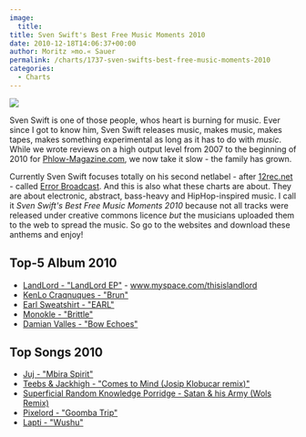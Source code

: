 ```yaml
---
image:
  title: 
title: Sven Swift's Best Free Music Moments 2010
date: 2010-12-18T14:06:37+00:00
author: Moritz »mo.« Sauer
permalink: /charts/1737-sven-swifts-best-free-music-moments-2010
categories:
  - Charts
---
```

<div class="grid_8">
  <p>
    <img src="http://www.phlow.es/wp-content/uploads/cassette_sven_swift.jpg"
  </p>
</div>

<div class="grid_8">
  <p>
    Sven Swift is one of those people, whos heart is burning for music. Ever since I got to know him, Sven Swift releases music, makes music, makes tapes, makes something experimental as long as it has to do with <em>music</em>. While we wrote reviews on a high output level from 2007 to the beginning of 2010 for <a href="http://Phlow-Magazine.com">Phlow-Magazine.com</a>, we now take it slow - the family has grown.
  </p>
  
  <p>
    Currently Sven Swift focuses totally on his second netlabel - after <a href="http://12rec.net">12rec.net</a> - called <a href="http://error-broadcast.com/">Error Broadcast</a>. And this is also what these charts are about. They are about electronic, abstract, bass-heavy and HipHop-inspired music. I call it <em>Sven Swift's Best Free Music Moments 2010</em> because not all tracks were released under creative commons licence <em>but</em> the musicians uploaded them to the web to spread the music. So go to the websites and download these anthems and enjoy!
  </p>
</div>

<div class="clear">
</div>

<div class="grid_8">
  <h2>
    Top-5 Album 2010
  </h2>
  
  <ul>
    <li>
      <a href="http://mediafire.com/?kqcysnbhs2wb1b9">LandLord - "LandLord EP"</a> - <a href="http://www.myspace.com/thisislandlord">www.myspace.com/thisislandlord</a>
    </li>
    <li>
      <a href="http://kenlocraqnuques.bandcamp.com/album/brun">KenLo Craqnuques - "Brun"</a>
    </li>
    <li>
      <a href="http://oddfuture.tumblr.com/earl">Earl Sweatshirt - "EARL"</a>
    </li>
    <li>
      <a href="http://passagemusic.net/index.php?id=40">Monokle - "Brittle"</a>
    </li>
    <li>
      <a href="http://restingbell.net/releases/rb081-bow-echoes">Damian Valles - "Bow Echoes"</a>
    </li>
  </ul>
</div>

<div class="grid_8">
  <h2>
    Top Songs 2010
  </h2>
  
  <ul>
    <li>
      <a href="http://huhwhatwhere.bandcamp.com/track/mbira-spirit">Juj - "Mbira Spirit"</a>
    </li>
    <li>
      <a href="http://shop.svetlanaindustries.com/track/comes-to-mind-josip-klobu-ar-remix">Teebs & Jackhigh - "Comes to Mind (Josip Klobucar remix)"</a>
    </li>
    <li>
      <a href="http://soundcloud.com/srkp/satan-and-his-army-wols-remix">Superficial Random Knowledge Porridge - Satan & his Army (Wols Remix)</a>
    </li>
    <li>
      <a href="http://youllsoonknow.us/post/1134948619/pixelord-goomba-trip">Pixelord - "Goomba Trip"</a>
    </li>
    <li>
      <a href="http://leavingrecords.com/mp3/lapti-wushu">Lapti - "Wushu"</a>
    </li>
  </ul>
</div>

<div class="clear">
</div>